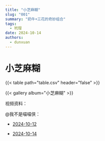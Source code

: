 ```yaml
---
title: "小芝麻糊"
slug: "001"
summary: "奶牛+三花的奇妙组合"
tags:
  - 玳瑁
date: 2024-10-14
authors:
  - dunxuan
---
```


# 小芝麻糊

{{< table path="table.csv" header="false" >}}

{{< gallery album="小芝麻糊" >}}

视频资料：

@我不是喵喵侠：

- [2024-10-12](https://v.douyin.com/iBvUVAse/)

- [2024-10-14](https://v.douyin.com/iBvyFjmb/)
